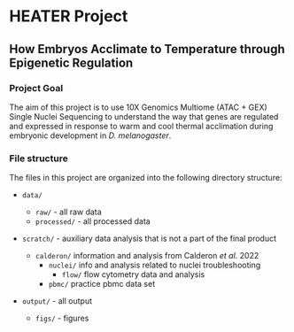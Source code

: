 # HEATER Project

## **H**ow **E**mbryos **A**cclimate to **T**emperature through **E**pigenetic **R**egulation

### Project Goal

The aim of this project is to use 10X Genomics Multiome (ATAC + GEX) Single Nuclei Sequencing to understand the way that genes are regulated and expressed in response to warm and cool thermal acclimation during embryonic development in _D. melanogaster_.

### File structure

The files in this project are organized into the following directory structure:

- `data/` 
    - `raw/` - all raw data
    - `processed/` - all processed data
    
- `scratch/` - auxiliary data analysis that is not a part of the final product
  - `calderon/` information and analysis from Calderon _et al._ 2022
    - `nuclei/` info and analysis related to nuclei troubleshooting
        - `flow/` flow cytometry data and analysis
    - `pbmc/` practice pbmc data set
    
- `output/` - all output
    - `figs/` - figures

